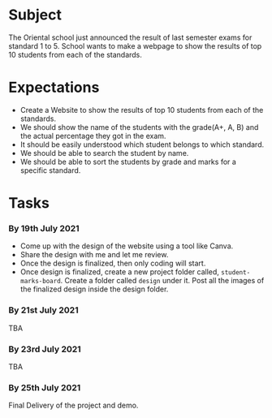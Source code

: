 # Subject
The Oriental school just announced the result of last semester exams for standard 1 to 5. School wants to make a webpage to show the results of top 10 students from each of the standards.


# Expectations
- Create a Website to show the results of top 10 students from each of the standards.
- We should show the name of the students with the grade(A+, A, B) and the actual percentage they got in the exam.
- It should be easily understood which student belongs to which standard.
- We should be able to search the student by name.
- We should be able to sort the students by grade and marks for a specific standard.

# Tasks
### By 19th July 2021
- Come up with the design of the website using a tool like Canva.
- Share the design with me and let me review.
- Once the design is finalized, then only coding will start.
- Once design is finalized, create a new project folder called, `student-marks-board`. Create a folder called `design` under it. Post all the images of the finalized design inside the design folder.

### By 21st July 2021
TBA

### By 23rd July 2021
TBA

### By 25th July 2021
Final Delivery of the project and demo.
